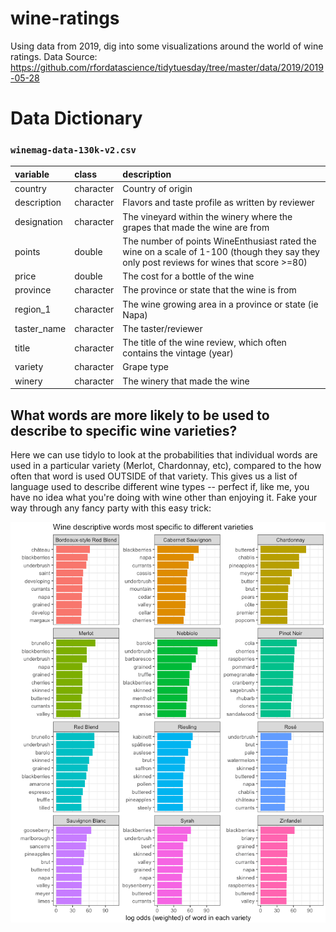 # wine-ratings

Using data from 2019, dig into some visualizations around the world of wine ratings.
Data Source: https://github.com/rfordatascience/tidytuesday/tree/master/data/2019/2019-05-28

# Data Dictionary
### `winemag-data-130k-v2.csv`

|variable              |class     |description |
|:---|:---|:-----------|
|country               |character | Country of origin |
|description           |character | Flavors and taste profile as written by reviewer |
|designation | character | The vineyard within the winery where the grapes that made the wine are from |
|points                |double    | The number of points WineEnthusiast rated the wine on a scale of 1-100 (though they say they only post reviews for wines that score >=80) |
|price                 |double    | The cost for a bottle of the wine |
|province              |character | The province or state that the wine is from|
|region_1              |character | The wine growing area in a province or state (ie Napa) |
|taster_name           |character | The taster/reviewer |
|title                 |character | The title of the wine review, which often contains the vintage (year) |
|variety               |character | Grape type |
|winery                |character | The winery that made the wine |


## What words are more likely to be used to describe to specific wine varieties?

Here we can use tidylo to look at the probabilities that individual words are used in a particular variety (Merlot, Chardonnay, etc), compared to the how often that word is used OUTSIDE of that variety. This gives us a list of language used to describe different wine types -- perfect if, like me, you have no idea what you're doing with wine other than enjoying it.  Fake your way through any fancy party with this easy trick:

![](wine_variety_words.png)
